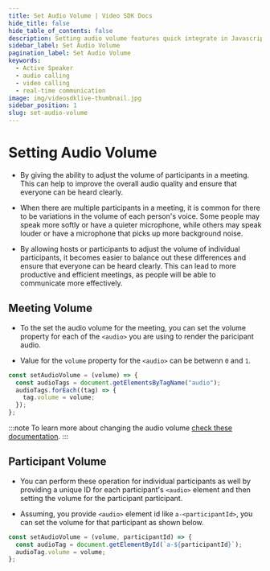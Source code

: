 ```yaml
---
title: Set Audio Volume | Video SDK Docs
hide_title: false
hide_table_of_contents: false
description: Setting audio volume features quick integrate in Javascript, React JS, Android, IOS, React Native, Flutter with Video SDK to add live video & audio conferencing to your applications.
sidebar_label: Set Audio Volume
pagination_label: Set Audio Volume
keywords:
  - Active Speaker
  - audio calling
  - video calling
  - real-time communication
image: img/videosdklive-thumbnail.jpg
sidebar_position: 1
slug: set-audio-volume
---
```


# Setting Audio Volume

- By giving the ability to adjust the volume of participants in a meeting. This can help to improve the overall audio quality and ensure that everyone can be heard clearly.

- When there are multiple participants in a meeting, it is common for there to be variations in the volume of each person's voice. Some people may speak more softly or have a quieter microphone, while others may speak louder or have a microphone that picks up more background noise.

- By allowing hosts or participants to adjust the volume of individual participants, it becomes easier to balance out these differences and ensure that everyone can be heard clearly. This can lead to more productive and efficient meetings, as people will be able to communicate more effectively.

## Meeting Volume

- To the set the audio volume for the meeting, you can set the volume property for each of the `<audio>` you are using to render the paricipant audio.

- Value for the `volume` property for the `<audio>` can be betwenn `0` and `1`.

```js
const setAudioVolume = (volume) => {
  const audioTags = document.getElementsByTagName("audio");
  audioTags.forEach((tag) => {
    tag.volume = volume;
  });
};
```

:::note
To learn more about changing the audio volume [check these documentation](https://developer.mozilla.org/en-US/docs/Web/API/HTMLMediaElement/volume).
:::

## Participant Volume

- You can perform these operation for individual participants as well by providing a unique ID for each participant's `<audio>` element and then setting the volume for the participant participant.

- Assuming, you provide `<audio>` element id like `a-<participantId>`, you can set the volume for that participant as shown below.

```js
const setAudioVolume = (volume, participantId) => {
  const audioTag = document.getElementById(`a-${participantId}`);
  audioTag.volume = volume;
};
```
